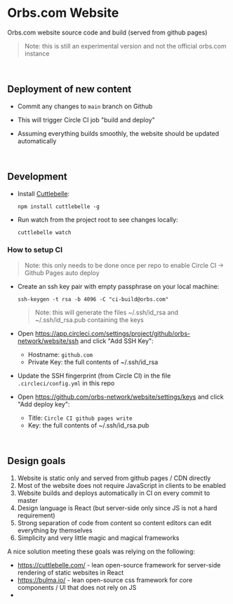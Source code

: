 # Orbs.com Website

Orbs.com website source code and build (served from github pages)

> Note: this is still an experimental version and not the official orbs.com instance

&nbsp;

## Deployment of new content

* Commit any changes to `main` branch on Github

* This will trigger Circle CI job "build and deploy"

* Assuming everything builds smoothly, the website should be updated automatically

&nbsp;

## Development

* Install [Cuttlebelle](https://cuttlebelle.com/):

  ```
  npm install cuttlebelle -g
  ```

* Run watch from the project root to see changes locally:

  ```
  cuttlebelle watch
  ```

### How to setup CI

> Note: this only needs to be done once per repo to enable Circle CI -> Github Pages auto deploy

* Create an ssh key pair with empty passphrase on your local machine:

  ```
  ssh-keygen -t rsa -b 4096 -C "ci-build@orbs.com"
  ```

  > Note: this will generate the files ~/.ssh/id_rsa and ~/.ssh/id_rsa.pub containing the keys

* Open https://app.circleci.com/settings/project/github/orbs-network/website/ssh and click "Add SSH Key":
  * Hostname: `github.com`
  * Private Key: the full contents of ~/.ssh/id_rsa

* Update the SSH fingerprint (from Circle CI) in the file `.circleci/config.yml` in this repo

* Open https://github.com/orbs-network/website/settings/keys and click "Add deploy key":
  * Title: `Circle CI github pages write`
  * Key: the full contents of ~/.ssh/id_rsa.pub

&nbsp;

## Design goals

1. Website is static only and served from github pages / CDN directly
2. Most of the website does not require JavaScript in clients to be enabled
3. Website builds and deploys automatically in CI on every commit to master
4. Design language is React (but server-side only since JS is not a hard requirement)
5. Strong separation of code from content so content editors can edit everything by themselves
6. Simplicity and very little magic and magical frameworks

A nice solution meeting these goals was relying on the following:

* https://cuttlebelle.com/ - lean open-source framework for server-side rendering of static websites in React
* https://bulma.io/ - lean open-source css framework for core components / UI that does not rely on JS
* 

